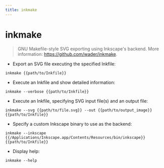 ```yaml
---
title: inkmake
---
```

# inkmake

> GNU Makefile-style SVG exporting using Inkscape's backend.
> More information: <https://github.com/wader/inkmake>.

- Export an SVG file executing the specified Inkfile:

`inkmake {{path/to/Inkfile}}`

- Execute an Inkfile and show detailed information:

`inkmake --verbose {{path/to/Inkfile}}`

- Execute an Inkfile, specifying SVG input file(s) and an output file:

`inkmake --svg {{path/to/file.svg}} --out {{path/to/output_image}} {{path/to/Inkfile}}`

- Specify a custom Inkscape binary to use as the backend:

`inkmake --inkscape {{/Applications/Inkscape.app/Contents/Resources/bin/inkscape}} {{path/to/Inkfile}}`

- Display help:

`inkmake --help`
